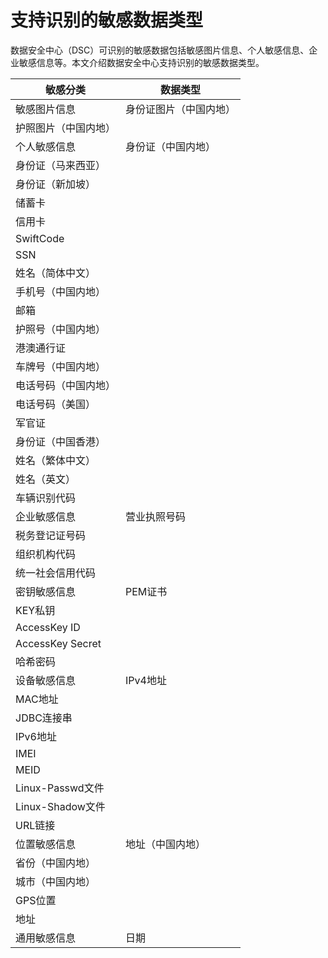 # 支持识别的敏感数据类型

数据安全中心（DSC）可识别的敏感数据包括敏感图片信息、个人敏感信息、企业敏感信息等。本文介绍数据安全中心支持识别的敏感数据类型。

|敏感分类|数据类型|
|----|----|
|敏感图片信息|身份证图片（中国内地）|
|护照图片（中国内地）|
|个人敏感信息|身份证（中国内地）|
|身份证（马来西亚）|
|身份证（新加坡）|
|储蓄卡|
|信用卡|
|SwiftCode|
|SSN|
|姓名（简体中文）|
|手机号（中国内地）|
|邮箱|
|护照号（中国内地）|
|港澳通行证|
|车牌号（中国内地）|
|电话号码（中国内地）|
|电话号码（美国）|
|军官证|
|身份证（中国香港）|
|姓名（繁体中文）|
|姓名（英文）|
|车辆识别代码|
|企业敏感信息|营业执照号码|
|税务登记证号码|
|组织机构代码|
|统一社会信用代码|
|密钥敏感信息|PEM证书|
|KEY私钥|
|AccessKey ID|
|AccessKey Secret|
|哈希密码|
|设备敏感信息|IPv4地址|
|MAC地址|
|JDBC连接串|
|IPv6地址|
|IMEI|
|MEID|
|Linux-Passwd文件|
|Linux-Shadow文件|
|URL链接|
|位置敏感信息|地址（中国内地）|
|省份（中国内地）|
|城市（中国内地）|
|GPS位置|
|地址|
|通用敏感信息|日期|

